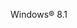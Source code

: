 <Token xmlns:xlink="http://www.w3.org/1999/xlink">Windows® 8.1</Token>

<!--HONumber=Apr16_HO1-->


